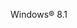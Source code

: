 <Token xmlns:xlink="http://www.w3.org/1999/xlink">Windows® 8.1</Token>

<!--HONumber=Apr16_HO1-->


